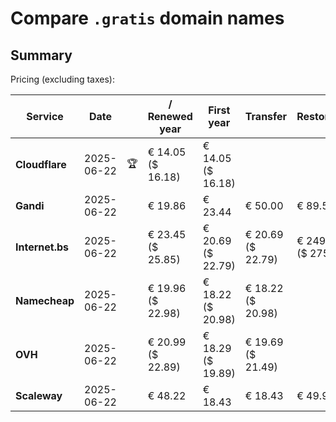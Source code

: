 # Compare `.gratis` domain names

## Summary

Pricing (excluding taxes):

| Service | Date |  | / Renewed year | First year | Transfer | Restoration |
|--|--|--|--|--|--|--|
| **Cloudflare** | 2025-06-22 | 🏆 | € 14.05<br>($ 16.18) | € 14.05<br>($ 16.18) |  |  |
| **Gandi** | 2025-06-22 |  | € 19.86 | € 23.44 | € 50.00 | € 89.56 |
| **Internet.bs** | 2025-06-22 |  | € 23.45<br>($ 25.85) | € 20.69<br>($ 22.79) | € 20.69<br>($ 22.79) | € 249.65<br>($ 275.05) |
| **Namecheap** | 2025-06-22 |  | € 19.96<br>($ 22.98) | € 18.22<br>($ 20.98) | € 18.22<br>($ 20.98) |  |
| **OVH** | 2025-06-22 |  | € 20.99<br>($ 22.89) | € 18.29<br>($ 19.89) | € 19.69<br>($ 21.49) |  |
| **Scaleway** | 2025-06-22 |  | € 48.22 | € 18.43 | € 18.43 | € 49.99 |
